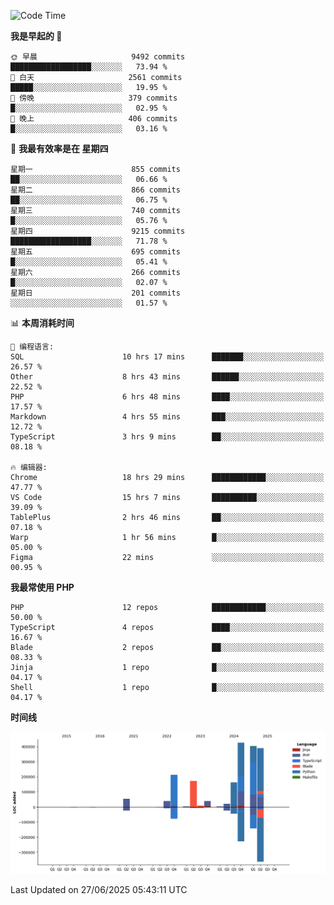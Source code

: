 <!--START_SECTION:waka-->
![Code Time](http://img.shields.io/badge/Code%20Time-3%2C736%20hrs-blue)

**我是早起的 🐤** 

```text
🌞 早晨                     9492 commits        ██████████████████░░░░░░░   73.94 % 
🌆 白天                     2561 commits        █████░░░░░░░░░░░░░░░░░░░░   19.95 % 
🌃 傍晚                     379 commits         █░░░░░░░░░░░░░░░░░░░░░░░░   02.95 % 
🌙 晚上                     406 commits         █░░░░░░░░░░░░░░░░░░░░░░░░   03.16 % 
```
📅 **我最有效率是在 星期四** 

```text
星期一                      855 commits         ██░░░░░░░░░░░░░░░░░░░░░░░   06.66 % 
星期二                      866 commits         ██░░░░░░░░░░░░░░░░░░░░░░░   06.75 % 
星期三                      740 commits         █░░░░░░░░░░░░░░░░░░░░░░░░   05.76 % 
星期四                      9215 commits        ██████████████████░░░░░░░   71.78 % 
星期五                      695 commits         █░░░░░░░░░░░░░░░░░░░░░░░░   05.41 % 
星期六                      266 commits         █░░░░░░░░░░░░░░░░░░░░░░░░   02.07 % 
星期日                      201 commits         ░░░░░░░░░░░░░░░░░░░░░░░░░   01.57 % 
```


📊 **本周消耗时间** 

```text
💬 编程语言: 
SQL                      10 hrs 17 mins      ███████░░░░░░░░░░░░░░░░░░   26.57 % 
Other                    8 hrs 43 mins       ██████░░░░░░░░░░░░░░░░░░░   22.52 % 
PHP                      6 hrs 48 mins       ████░░░░░░░░░░░░░░░░░░░░░   17.57 % 
Markdown                 4 hrs 55 mins       ███░░░░░░░░░░░░░░░░░░░░░░   12.72 % 
TypeScript               3 hrs 9 mins        ██░░░░░░░░░░░░░░░░░░░░░░░   08.18 % 

🔥 编辑器: 
Chrome                   18 hrs 29 mins      ████████████░░░░░░░░░░░░░   47.77 % 
VS Code                  15 hrs 7 mins       ██████████░░░░░░░░░░░░░░░   39.09 % 
TablePlus                2 hrs 46 mins       ██░░░░░░░░░░░░░░░░░░░░░░░   07.18 % 
Warp                     1 hr 56 mins        █░░░░░░░░░░░░░░░░░░░░░░░░   05.00 % 
Figma                    22 mins             ░░░░░░░░░░░░░░░░░░░░░░░░░   00.95 % 
```

**我最常使用 PHP** 

```text
PHP                      12 repos            ████████████░░░░░░░░░░░░░   50.00 % 
TypeScript               4 repos             ████░░░░░░░░░░░░░░░░░░░░░   16.67 % 
Blade                    2 repos             ██░░░░░░░░░░░░░░░░░░░░░░░   08.33 % 
Jinja                    1 repo              █░░░░░░░░░░░░░░░░░░░░░░░░   04.17 % 
Shell                    1 repo              █░░░░░░░░░░░░░░░░░░░░░░░░   04.17 % 
```



**时间线**

![Lines of Code chart](https://raw.githubusercontent.com/abrahamgreyson/abrahamgreyson/main/assets/bar_graph.png)


 Last Updated on 27/06/2025 05:43:11 UTC
<!--END_SECTION:waka-->

